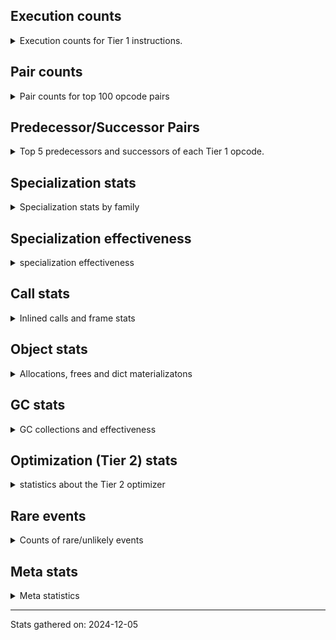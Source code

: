 ## Execution counts

<details>
<summary> Execution counts for Tier 1 instructions. </summary>


The "miss ratio" column shows the percentage of times the instruction
executed that it deoptimized. When this happens, the base unspecialized
instruction is not counted.

<table>
<thead>
<tr>
<th align="left">Name</th>
<th align="right">Base Count</th>
<th align="right">Head Count</th>
<th align="right">Change</th>
</tr>
</thead>
<tbody>
<tr>
<td align="left">NOP</td>
<td align="right">978,260</td>
<td align="right">2,288,960</td>
<td align="right">134.0%</td>
</tr>
<tr>
<td align="left">UNARY_NOT</td>
<td align="right">1,822,700</td>
<td align="right">3,517,280</td>
<td align="right">93.0%</td>
</tr>
<tr>
<td align="left">COPY</td>
<td align="right">11,543,840</td>
<td align="right">19,138,140</td>
<td align="right">65.8%</td>
</tr>
<tr>
<td align="left">LOAD_ATTR_METHOD_WITH_VALUES</td>
<td align="right">30,169,820</td>
<td align="right">48,002,940</td>
<td align="right">59.1%</td>
</tr>
<tr>
<td align="left">CALL_PY_EXACT_ARGS</td>
<td align="right">30,278,620</td>
<td align="right">47,741,240</td>
<td align="right">57.7%</td>
</tr>
<tr>
<td align="left">RESUME_CHECK</td>
<td align="right">26,170,340</td>
<td align="right">40,574,180</td>
<td align="right">55.0%</td>
</tr>
<tr>
<td align="left">LOAD_FAST_LOAD_FAST</td>
<td align="right">14,931,680</td>
<td align="right">22,358,000</td>
<td align="right">49.7%</td>
</tr>
<tr>
<td align="left">BINARY_OP</td>
<td align="right">3,979,080</td>
<td align="right">5,921,060</td>
<td align="right">48.8%</td>
</tr>
<tr>
<td align="left">SWAP</td>
<td align="right">6,202,020</td>
<td align="right">9,022,800</td>
<td align="right">45.5%</td>
</tr>
<tr>
<td align="left">LOAD_CONST</td>
<td align="right">845,540</td>
<td align="right">1,200,360</td>
<td align="right">42.0%</td>
</tr>
<tr>
<td align="left">LOAD_ATTR_INSTANCE_VALUE</td>
<td align="right">68,018,560</td>
<td align="right">96,087,540</td>
<td align="right">41.3%</td>
</tr>
<tr>
<td align="left">POP_TOP</td>
<td align="right">8,734,960</td>
<td align="right">12,316,680</td>
<td align="right">41.0%</td>
</tr>
<tr>
<td align="left">COMPARE_OP_INT</td>
<td align="right">9,811,700</td>
<td align="right">13,741,960</td>
<td align="right">40.1%</td>
</tr>
<tr>
<td align="left">BINARY_OP_SUBTRACT_INT</td>
<td align="right">2,105,260</td>
<td align="right">2,947,980</td>
<td align="right">40.0%</td>
</tr>
<tr>
<td align="left">LOAD_SMALL_INT</td>
<td align="right">15,405,880</td>
<td align="right">21,302,020</td>
<td align="right">38.3%</td>
</tr>
<tr>
<td align="left">BINARY_SUBSCR_LIST_INT</td>
<td align="right">6,853,220</td>
<td align="right">9,373,120</td>
<td align="right">36.8%</td>
</tr>
<tr>
<td align="left">CALL_ISINSTANCE</td>
<td align="right">2,670,220</td>
<td align="right">3,617,040</td>
<td align="right">35.5%</td>
</tr>
<tr>
<td align="left">LOAD_GLOBAL_BUILTIN</td>
<td align="right">2,670,520</td>
<td align="right">3,617,340</td>
<td align="right">35.5%</td>
</tr>
<tr>
<td align="left">TO_BOOL_BOOL</td>
<td align="right">29,772,240</td>
<td align="right">39,979,960</td>
<td align="right">34.3%</td>
</tr>
<tr>
<td align="left">POP_JUMP_IF_FALSE</td>
<td align="right">34,856,160</td>
<td align="right">46,352,580</td>
<td align="right">33.0%</td>
</tr>
<tr>
<td align="left">LOAD_FAST</td>
<td align="right">166,018,040</td>
<td align="right">220,150,540</td>
<td align="right">32.6%</td>
</tr>
<tr>
<td align="left">POP_JUMP_IF_TRUE</td>
<td align="right">2,905,140</td>
<td align="right">3,852,120</td>
<td align="right">32.6%</td>
</tr>
<tr>
<td align="left">LOAD_CONST_IMMORTAL</td>
<td align="right">21,124,760</td>
<td align="right">27,768,020</td>
<td align="right">31.4%</td>
</tr>
<tr>
<td align="left">STORE_ATTR_INSTANCE_VALUE</td>
<td align="right">37,906,120</td>
<td align="right">49,349,840</td>
<td align="right">30.2%</td>
</tr>
<tr>
<td align="left">LOAD_GLOBAL_MODULE</td>
<td align="right">20,716,020</td>
<td align="right">26,574,040</td>
<td align="right">28.3%</td>
</tr>
<tr>
<td align="left">POP_JUMP_IF_NOT_NONE</td>
<td align="right">17,313,080</td>
<td align="right">22,147,500</td>
<td align="right">27.9%</td>
</tr>
<tr>
<td align="left">BINARY_OP_ADD_INT</td>
<td align="right">6,535,060</td>
<td align="right">8,334,580</td>
<td align="right">27.5%</td>
</tr>
<tr>
<td align="left">STORE_FAST</td>
<td align="right">50,174,420</td>
<td align="right">57,619,140</td>
<td align="right">14.8%</td>
</tr>
<tr>
<td align="left">RETURN_VALUE</td>
<td align="right">73,247,620</td>
<td align="right">83,057,020</td>
<td align="right">13.4%</td>
</tr>
<tr>
<td align="left">JUMP_FORWARD</td>
<td align="right">1,252,800</td>
<td align="right">1,398,820</td>
<td align="right">11.7%</td>
</tr>
<tr>
<td align="left">POP_JUMP_IF_NONE</td>
<td align="right">2,068,180</td>
<td align="right">2,287,220</td>
<td align="right">10.6%</td>
</tr>
<tr>
<td align="left">GET_ITER</td>
<td align="right">535,180</td>
<td align="right">558,780</td>
<td align="right">4.4%</td>
</tr>
<tr>
<td align="left">FOR_ITER_RANGE</td>
<td align="right">535,680</td>
<td align="right">559,260</td>
<td align="right">4.4%</td>
</tr>
<tr>
<td align="left">STORE_SUBSCR_LIST_INT</td>
<td align="right">581,100</td>
<td align="right">602,880</td>
<td align="right">3.7%</td>
</tr>
<tr>
<td align="left">ENTER_EXECUTOR</td>
<td align="right">30,499,900</td>
<td align="right">30,617,620</td>
<td align="right">0.4%</td>
</tr>
<tr>
<td align="left">JUMP_BACKWARD</td>
<td align="right">55,380</td>
<td align="right">55,420</td>
<td align="right">0.1%</td>
</tr>
<tr>
<td align="left">EXIT_INIT_CHECK</td>
<td align="right">6,240</td>
<td align="right">6,240</td>
<td align="right">0.0%</td>
</tr>
<tr>
<td align="left">CALL_ALLOC_AND_ENTER_INIT</td>
<td align="right">6,240</td>
<td align="right">6,240</td>
<td align="right">0.0%</td>
</tr>
<tr>
<td align="left">BUILD_LIST</td>
<td align="right">1,920</td>
<td align="right">1,920</td>
<td align="right">0.0%</td>
</tr>
<tr>
<td align="left">LOAD_ATTR_CLASS</td>
<td align="right">1,440</td>
<td align="right">1,440</td>
<td align="right">0.0%</td>
</tr>
<tr>
<td align="left">EXTENDED_ARG</td>
<td align="right">720</td>
<td align="right">720</td>
<td align="right">0.0%</td>
</tr>
<tr>
<td align="left">PUSH_NULL</td>
<td align="right">600</td>
<td align="right">600</td>
<td align="right">0.0%</td>
</tr>
<tr>
<td align="left">CALL_NON_PY_GENERAL</td>
<td align="right">540</td>
<td align="right">540</td>
<td align="right">0.0%</td>
</tr>
<tr>
<td align="left">CALL_BUILTIN_CLASS</td>
<td align="right">300</td>
<td align="right">300</td>
<td align="right">0.0%</td>
</tr>
<tr>
<td align="left">LOAD_ATTR</td>
<td align="right">280</td>
<td align="right">280</td>
<td align="right">0.0%</td>
</tr>
<tr>
<td align="left">CALL</td>
<td align="right">260</td>
<td align="right">260</td>
<td align="right">0.0%</td>
</tr>
<tr>
<td align="left">INTERPRETER_EXIT</td>
<td align="right">240</td>
<td align="right">240</td>
<td align="right">0.0%</td>
</tr>
<tr>
<td align="left">LOAD_ATTR_MODULE</td>
<td align="right">180</td>
<td align="right">180</td>
<td align="right">0.0%</td>
</tr>
<tr>
<td align="left">BUILD_TUPLE</td>
<td align="right">120</td>
<td align="right">120</td>
<td align="right">0.0%</td>
</tr>
<tr>
<td align="left">LOAD_ATTR_METHOD_NO_DICT</td>
<td align="right">120</td>
<td align="right">120</td>
<td align="right">0.0%</td>
</tr>
<tr>
<td align="left">TO_BOOL</td>
<td align="right">100</td>
<td align="right">100</td>
<td align="right">0.0%</td>
</tr>
<tr>
<td align="left">LOAD_GLOBAL</td>
<td align="right">100</td>
<td align="right">100</td>
<td align="right">0.0%</td>
</tr>
<tr>
<td align="left">MAKE_FUNCTION</td>
<td align="right">60</td>
<td align="right">60</td>
<td align="right">0.0%</td>
</tr>
<tr>
<td align="left">CALL_FUNCTION_EX</td>
<td align="right">60</td>
<td align="right">60</td>
<td align="right">0.0%</td>
</tr>
<tr>
<td align="left">COPY_FREE_VARS</td>
<td align="right">60</td>
<td align="right">60</td>
<td align="right">0.0%</td>
</tr>
<tr>
<td align="left">FOR_ITER</td>
<td align="right">60</td>
<td align="right">60</td>
<td align="right">0.0%</td>
</tr>
<tr>
<td align="left">IS_OP</td>
<td align="right">60</td>
<td align="right">60</td>
<td align="right">0.0%</td>
</tr>
<tr>
<td align="left">LOAD_DEREF</td>
<td align="right">60</td>
<td align="right">60</td>
<td align="right">0.0%</td>
</tr>
<tr>
<td align="left">MAKE_CELL</td>
<td align="right">60</td>
<td align="right">60</td>
<td align="right">0.0%</td>
</tr>
<tr>
<td align="left">SET_FUNCTION_ATTRIBUTE</td>
<td align="right">60</td>
<td align="right">60</td>
<td align="right">0.0%</td>
</tr>
<tr>
<td align="left">STORE_DEREF</td>
<td align="right">60</td>
<td align="right">60</td>
<td align="right">0.0%</td>
</tr>
<tr>
<td align="left">STORE_FAST_STORE_FAST</td>
<td align="right">60</td>
<td align="right">60</td>
<td align="right">0.0%</td>
</tr>
<tr>
<td align="left">BINARY_OP_SUBTRACT_FLOAT</td>
<td align="right">60</td>
<td align="right">60</td>
<td align="right">0.0%</td>
</tr>
<tr>
<td align="left">BINARY_SUBSCR_TUPLE_INT</td>
<td align="right">60</td>
<td align="right">60</td>
<td align="right">0.0%</td>
</tr>
<tr>
<td align="left">CALL_METHOD_DESCRIPTOR_NOARGS</td>
<td align="right">60</td>
<td align="right">60</td>
<td align="right">0.0%</td>
</tr>
<tr>
<td align="left">CALL_METHOD_DESCRIPTOR_O</td>
<td align="right">60</td>
<td align="right">60</td>
<td align="right">0.0%</td>
</tr>
<tr>
<td align="left">CALL_PY_GENERAL</td>
<td align="right">60</td>
<td align="right">60</td>
<td align="right">0.0%</td>
</tr>
<tr>
<td align="left">UNPACK_SEQUENCE_TWO_TUPLE</td>
<td align="right">60</td>
<td align="right">60</td>
<td align="right">0.0%</td>
</tr>
<tr>
<td align="left">BINARY_SUBSCR</td>
<td align="right">20</td>
<td align="right">20</td>
<td align="right">0.0%</td>
</tr>
<tr>
<td align="left">COMPARE_OP</td>
<td align="right">20</td>
<td align="right">20</td>
<td align="right">0.0%</td>
</tr>
<tr>
<td align="left">UNPACK_SEQUENCE</td>
<td align="right">20</td>
<td align="right">20</td>
<td align="right">0.0%</td>
</tr>
</tbody>
</table>


</details>

## Pair counts

<details>
<summary> Pair counts for top 100 opcode pairs </summary>


Pairs of specialized operations that deoptimize and are then followed by
the corresponding unspecialized instruction are not counted as pairs.

Not included in comparative output.


</details>

## Predecessor/Successor Pairs

<details>
<summary> Top 5 predecessors and successors of each Tier 1 opcode. </summary>


This does not include the unspecialized instructions that occur after a
specialized instruction deoptimizes.

Not included in comparative output.


</details>

## Specialization stats

<details>
<summary> Specialization stats by family </summary>

### BINARY_OP

<details>
<summary> specialization stats for BINARY_OP family </summary>

<table>
<thead>
<tr>
<th align="left">Kind</th>
<th align="right">Base Count</th>
<th align="right">Base Ratio</th>
<th align="right">Head Count</th>
<th align="right">Head Ratio</th>
<th align="right">Change</th>
</tr>
</thead>
<tbody>
<tr>
<td align="left">
deferred
<details>
<summary>ⓘ</summary>

Lists the number of "deferred" (i.e. not specialized) instructions executed.
</details>
</td>
<td align="right">3,978,000</td>
<td align="right">17.2%</td>
<td align="right">5,919,520</td>
<td align="right">23.6%</td>
<td align="right">48.8%</td>
</tr>
<tr>
<td align="left">
hit
<details>
<summary>ⓘ</summary>

Specialized instructions that complete.
</details>
</td>
<td align="right">19,144,140</td>
<td align="right">82.8%</td>
<td align="right">19,144,140</td>
<td align="right">76.4%</td>
<td align="right">0.0%</td>
</tr>
</tbody>
</table>

<table>
<thead>
<tr>
<th align="left">Success</th>
<th align="right">Base Count</th>
<th align="right">Base Ratio</th>
<th align="right">Head Count</th>
<th align="right">Head Ratio</th>
<th align="right">Change</th>
</tr>
</thead>
<tbody>
<tr>
<td align="left">Failure</td>
<td align="right">1,060</td>
<td align="right">98.1%</td>
<td align="right">1,520</td>
<td align="right">98.7%</td>
<td align="right">43.4%</td>
</tr>
<tr>
<td align="left">Success</td>
<td align="right">20</td>
<td align="right">1.9%</td>
<td align="right">20</td>
<td align="right">1.3%</td>
<td align="right">0.0%</td>
</tr>
</tbody>
</table>

<table>
<thead>
<tr>
<th align="left">Failure kind</th>
<th align="right">Base Count</th>
<th align="right">Base Ratio</th>
<th align="right">Head Count</th>
<th align="right">Head Ratio</th>
<th align="right">Change</th>
</tr>
</thead>
<tbody>
<tr>
<td align="left">and int</td>
<td align="right">380</td>
<td align="right">35.8%</td>
<td align="right">580</td>
<td align="right">38.2%</td>
<td align="right">52.6%</td>
</tr>
<tr>
<td align="left">floor divide</td>
<td align="right">420</td>
<td align="right">39.6%</td>
<td align="right">600</td>
<td align="right">39.5%</td>
<td align="right">42.9%</td>
</tr>
<tr>
<td align="left">xor</td>
<td align="right">220</td>
<td align="right">20.8%</td>
<td align="right">300</td>
<td align="right">19.7%</td>
<td align="right">36.4%</td>
</tr>
<tr>
<td align="left">multiply different types</td>
<td align="right">40</td>
<td align="right">3.8%</td>
<td align="right">40</td>
<td align="right">2.6%</td>
<td align="right">0.0%</td>
</tr>
</tbody>
</table>


</details>

### BINARY_SUBSCR

<details>
<summary> specialization stats for BINARY_SUBSCR family </summary>

<table>
<thead>
<tr>
<th align="left">Kind</th>
<th align="right">Base Count</th>
<th align="right">Base Ratio</th>
<th align="right">Head Count</th>
<th align="right">Head Ratio</th>
<th align="right">Change</th>
</tr>
</thead>
<tbody>
<tr>
<td align="left">
hit
<details>
<summary>ⓘ</summary>

Specialized instructions that complete.
</details>
</td>
<td align="right">10,210,860</td>
<td align="right">100.0%</td>
<td align="right">10,210,860</td>
<td align="right">100.0%</td>
<td align="right">0.0%</td>
</tr>
</tbody>
</table>

<table>
<thead>
<tr>
<th align="left">Success</th>
<th align="right">Base Count</th>
<th align="right">Base Ratio</th>
<th align="right">Head Count</th>
<th align="right">Head Ratio</th>
<th align="right">Change</th>
</tr>
</thead>
<tbody>
<tr>
<td align="left">Success</td>
<td align="right">20</td>
<td align="right">100.0%</td>
<td align="right">20</td>
<td align="right">100.0%</td>
<td align="right">0.0%</td>
</tr>
<tr>
<td align="left">Failure</td>
<td align="right">0</td>
<td align="right">0.0%</td>
<td align="right">0</td>
<td align="right">0.0%</td>
<td align="right"></td>
</tr>
</tbody>
</table>


</details>

### CALL

<details>
<summary> specialization stats for CALL family </summary>

<table>
<thead>
<tr>
<th align="left">Kind</th>
<th align="right">Base Count</th>
<th align="right">Base Ratio</th>
<th align="right">Head Count</th>
<th align="right">Head Ratio</th>
<th align="right">Change</th>
</tr>
</thead>
<tbody>
<tr>
<td align="left">
miss
<details>
<summary>ⓘ</summary>

Specialized instructions that deopt.
</details>
</td>
<td align="right">4,579,900</td>
<td align="right">3.5%</td>
<td align="right">7,347,480</td>
<td align="right">5.6%</td>
<td align="right">60.4%</td>
</tr>
<tr>
<td align="left">
hit
<details>
<summary>ⓘ</summary>

Specialized instructions that complete.
</details>
</td>
<td align="right">126,823,180</td>
<td align="right">96.5%</td>
<td align="right">124,107,800</td>
<td align="right">94.4%</td>
<td align="right">-2.1%</td>
</tr>
</tbody>
</table>

<table>
<thead>
<tr>
<th align="left">Success</th>
<th align="right">Base Count</th>
<th align="right">Base Ratio</th>
<th align="right">Head Count</th>
<th align="right">Head Ratio</th>
<th align="right">Change</th>
</tr>
</thead>
<tbody>
<tr>
<td align="left">Success</td>
<td align="right">86,680</td>
<td align="right">100.0%</td>
<td align="right">138,880</td>
<td align="right">100.0%</td>
<td align="right">60.2%</td>
</tr>
<tr>
<td align="left">Failure</td>
<td align="right">0</td>
<td align="right">0.0%</td>
<td align="right">0</td>
<td align="right">0.0%</td>
<td align="right"></td>
</tr>
</tbody>
</table>


</details>

### COMPARE_OP

<details>
<summary> specialization stats for COMPARE_OP family </summary>

<table>
<thead>
<tr>
<th align="left">Kind</th>
<th align="right">Base Count</th>
<th align="right">Base Ratio</th>
<th align="right">Head Count</th>
<th align="right">Head Ratio</th>
<th align="right">Change</th>
</tr>
</thead>
<tbody>
<tr>
<td align="left">
hit
<details>
<summary>ⓘ</summary>

Specialized instructions that complete.
</details>
</td>
<td align="right">21,199,500</td>
<td align="right">100.0%</td>
<td align="right">21,199,500</td>
<td align="right">100.0%</td>
<td align="right">0.0%</td>
</tr>
</tbody>
</table>

<table>
<thead>
<tr>
<th align="left">Success</th>
<th align="right">Base Count</th>
<th align="right">Base Ratio</th>
<th align="right">Head Count</th>
<th align="right">Head Ratio</th>
<th align="right">Change</th>
</tr>
</thead>
<tbody>
<tr>
<td align="left">Success</td>
<td align="right">20</td>
<td align="right">100.0%</td>
<td align="right">20</td>
<td align="right">100.0%</td>
<td align="right">0.0%</td>
</tr>
<tr>
<td align="left">Failure</td>
<td align="right">0</td>
<td align="right">0.0%</td>
<td align="right">0</td>
<td align="right">0.0%</td>
<td align="right"></td>
</tr>
</tbody>
</table>


</details>

### FOR_ITER

<details>
<summary> specialization stats for FOR_ITER family </summary>

<table>
<thead>
<tr>
<th align="left">Kind</th>
<th align="right">Base Count</th>
<th align="right">Base Ratio</th>
<th align="right">Head Count</th>
<th align="right">Head Ratio</th>
<th align="right">Change</th>
</tr>
</thead>
<tbody>
<tr>
<td align="left">
hit
<details>
<summary>ⓘ</summary>

Specialized instructions that complete.
</details>
</td>
<td align="right">535,680</td>
<td align="right">100.0%</td>
<td align="right">559,260</td>
<td align="right">100.0%</td>
<td align="right">4.4%</td>
</tr>
<tr>
<td align="left">
deferred
<details>
<summary>ⓘ</summary>

Lists the number of "deferred" (i.e. not specialized) instructions executed.
</details>
</td>
<td align="right">60</td>
<td align="right">0.0%</td>
<td align="right">60</td>
<td align="right">0.0%</td>
<td align="right">0.0%</td>
</tr>
</tbody>
</table>


</details>

### LOAD_ATTR

<details>
<summary> specialization stats for LOAD_ATTR family </summary>

<table>
<thead>
<tr>
<th align="left">Kind</th>
<th align="right">Base Count</th>
<th align="right">Base Ratio</th>
<th align="right">Head Count</th>
<th align="right">Head Ratio</th>
<th align="right">Change</th>
</tr>
</thead>
<tbody>
<tr>
<td align="left">
miss
<details>
<summary>ⓘ</summary>

Specialized instructions that deopt.
</details>
</td>
<td align="right">24,557,840</td>
<td align="right">7.1%</td>
<td align="right">43,120,660</td>
<td align="right">12.2%</td>
<td align="right">75.6%</td>
</tr>
<tr>
<td align="left">
hit
<details>
<summary>ⓘ</summary>

Specialized instructions that complete.
</details>
</td>
<td align="right">319,013,460</td>
<td align="right">92.9%</td>
<td align="right">309,064,840</td>
<td align="right">87.8%</td>
<td align="right">-3.1%</td>
</tr>
<tr>
<td align="left">
deferred
<details>
<summary>ⓘ</summary>

Lists the number of "deferred" (i.e. not specialized) instructions executed.
</details>
</td>
<td align="right">60</td>
<td align="right">0.0%</td>
<td align="right">60</td>
<td align="right">0.0%</td>
<td align="right">0.0%</td>
</tr>
</tbody>
</table>

<table>
<thead>
<tr>
<th align="left">Success</th>
<th align="right">Base Count</th>
<th align="right">Base Ratio</th>
<th align="right">Head Count</th>
<th align="right">Head Ratio</th>
<th align="right">Change</th>
</tr>
</thead>
<tbody>
<tr>
<td align="left">Success</td>
<td align="right">463,640</td>
<td align="right">100.0%</td>
<td align="right">813,800</td>
<td align="right">100.0%</td>
<td align="right">75.5%</td>
</tr>
<tr>
<td align="left">Failure</td>
<td align="right">20</td>
<td align="right">0.0%</td>
<td align="right">20</td>
<td align="right">0.0%</td>
<td align="right">0.0%</td>
</tr>
</tbody>
</table>


</details>

### LOAD_GLOBAL

<details>
<summary> specialization stats for LOAD_GLOBAL family </summary>

<table>
<thead>
<tr>
<th align="left">Kind</th>
<th align="right">Base Count</th>
<th align="right">Base Ratio</th>
<th align="right">Head Count</th>
<th align="right">Head Ratio</th>
<th align="right">Change</th>
</tr>
</thead>
<tbody>
<tr>
<td align="left">
hit
<details>
<summary>ⓘ</summary>

Specialized instructions that complete.
</details>
</td>
<td align="right">23,386,540</td>
<td align="right">100.0%</td>
<td align="right">30,191,380</td>
<td align="right">100.0%</td>
<td align="right">29.1%</td>
</tr>
</tbody>
</table>

<table>
<thead>
<tr>
<th align="left">Success</th>
<th align="right">Base Count</th>
<th align="right">Base Ratio</th>
<th align="right">Head Count</th>
<th align="right">Head Ratio</th>
<th align="right">Change</th>
</tr>
</thead>
<tbody>
<tr>
<td align="left">Success</td>
<td align="right">100</td>
<td align="right">100.0%</td>
<td align="right">100</td>
<td align="right">100.0%</td>
<td align="right">0.0%</td>
</tr>
<tr>
<td align="left">Failure</td>
<td align="right">0</td>
<td align="right">0.0%</td>
<td align="right">0</td>
<td align="right">0.0%</td>
<td align="right"></td>
</tr>
</tbody>
</table>


</details>

### STORE_ATTR

<details>
<summary> specialization stats for STORE_ATTR family </summary>

<table>
<thead>
<tr>
<th align="left">Kind</th>
<th align="right">Base Count</th>
<th align="right">Base Ratio</th>
<th align="right">Head Count</th>
<th align="right">Head Ratio</th>
<th align="right">Change</th>
</tr>
</thead>
<tbody>
<tr>
<td align="left">
miss
<details>
<summary>ⓘ</summary>

Specialized instructions that deopt.
</details>
</td>
<td align="right">3,244,960</td>
<td align="right">3.6%</td>
<td align="right">3,484,140</td>
<td align="right">4.0%</td>
<td align="right">7.4%</td>
</tr>
<tr>
<td align="left">
hit
<details>
<summary>ⓘ</summary>

Specialized instructions that complete.
</details>
</td>
<td align="right">85,992,420</td>
<td align="right">96.4%</td>
<td align="right">82,590,900</td>
<td align="right">96.0%</td>
<td align="right">-4.0%</td>
</tr>
</tbody>
</table>

<table>
<thead>
<tr>
<th align="left">Success</th>
<th align="right">Base Count</th>
<th align="right">Base Ratio</th>
<th align="right">Head Count</th>
<th align="right">Head Ratio</th>
<th align="right">Change</th>
</tr>
</thead>
<tbody>
<tr>
<td align="left">Success</td>
<td align="right">61,300</td>
<td align="right">100.0%</td>
<td align="right">65,780</td>
<td align="right">100.0%</td>
<td align="right">7.3%</td>
</tr>
<tr>
<td align="left">Failure</td>
<td align="right">0</td>
<td align="right">0.0%</td>
<td align="right">0</td>
<td align="right">0.0%</td>
<td align="right"></td>
</tr>
</tbody>
</table>


</details>

### STORE_SUBSCR

<details>
<summary> specialization stats for STORE_SUBSCR family </summary>

<table>
<thead>
<tr>
<th align="left">Kind</th>
<th align="right">Base Count</th>
<th align="right">Base Ratio</th>
<th align="right">Head Count</th>
<th align="right">Head Ratio</th>
<th align="right">Change</th>
</tr>
</thead>
<tbody>
<tr>
<td align="left">
hit
<details>
<summary>ⓘ</summary>

Specialized instructions that complete.
</details>
</td>
<td align="right">2,235,360</td>
<td align="right">100.0%</td>
<td align="right">2,235,360</td>
<td align="right">100.0%</td>
<td align="right">0.0%</td>
</tr>
</tbody>
</table>


</details>

### TO_BOOL

<details>
<summary> specialization stats for TO_BOOL family </summary>

<table>
<thead>
<tr>
<th align="left">Kind</th>
<th align="right">Base Count</th>
<th align="right">Base Ratio</th>
<th align="right">Head Count</th>
<th align="right">Head Ratio</th>
<th align="right">Change</th>
</tr>
</thead>
<tbody>
<tr>
<td align="left">
hit
<details>
<summary>ⓘ</summary>

Specialized instructions that complete.
</details>
</td>
<td align="right">158,137,280</td>
<td align="right">100.0%</td>
<td align="right">159,439,700</td>
<td align="right">100.0%</td>
<td align="right">0.8%</td>
</tr>
<tr>
<td align="left">
deferred
<details>
<summary>ⓘ</summary>

Lists the number of "deferred" (i.e. not specialized) instructions executed.
</details>
</td>
<td align="right">60</td>
<td align="right">0.0%</td>
<td align="right">60</td>
<td align="right">0.0%</td>
<td align="right">0.0%</td>
</tr>
</tbody>
</table>

<table>
<thead>
<tr>
<th align="left">Success</th>
<th align="right">Base Count</th>
<th align="right">Base Ratio</th>
<th align="right">Head Count</th>
<th align="right">Head Ratio</th>
<th align="right">Change</th>
</tr>
</thead>
<tbody>
<tr>
<td align="left">Success</td>
<td align="right">20</td>
<td align="right">50.0%</td>
<td align="right">20</td>
<td align="right">50.0%</td>
<td align="right">0.0%</td>
</tr>
<tr>
<td align="left">Failure</td>
<td align="right">20</td>
<td align="right">50.0%</td>
<td align="right">20</td>
<td align="right">50.0%</td>
<td align="right">0.0%</td>
</tr>
</tbody>
</table>

<table>
<thead>
<tr>
<th align="left">Failure kind</th>
<th align="right">Base Count</th>
<th align="right">Base Ratio</th>
<th align="right">Head Count</th>
<th align="right">Head Ratio</th>
<th align="right">Change</th>
</tr>
</thead>
<tbody>
<tr>
<td align="left">sequence</td>
<td align="right">20</td>
<td align="right">100.0%</td>
<td align="right">20</td>
<td align="right">100.0%</td>
<td align="right">0.0%</td>
</tr>
</tbody>
</table>


</details>

### UNPACK_SEQUENCE

<details>
<summary> specialization stats for UNPACK_SEQUENCE family </summary>

<table>
<thead>
<tr>
<th align="left">Kind</th>
<th align="right">Base Count</th>
<th align="right">Base Ratio</th>
<th align="right">Head Count</th>
<th align="right">Head Ratio</th>
<th align="right">Change</th>
</tr>
</thead>
<tbody>
<tr>
<td align="left">
hit
<details>
<summary>ⓘ</summary>

Specialized instructions that complete.
</details>
</td>
<td align="right">60</td>
<td align="right">75.0%</td>
<td align="right">60</td>
<td align="right">75.0%</td>
<td align="right">0.0%</td>
</tr>
</tbody>
</table>

<table>
<thead>
<tr>
<th align="left">Success</th>
<th align="right">Base Count</th>
<th align="right">Base Ratio</th>
<th align="right">Head Count</th>
<th align="right">Head Ratio</th>
<th align="right">Change</th>
</tr>
</thead>
<tbody>
<tr>
<td align="left">Success</td>
<td align="right">20</td>
<td align="right">100.0%</td>
<td align="right">20</td>
<td align="right">100.0%</td>
<td align="right">0.0%</td>
</tr>
<tr>
<td align="left">Failure</td>
<td align="right">0</td>
<td align="right">0.0%</td>
<td align="right">0</td>
<td align="right">0.0%</td>
<td align="right"></td>
</tr>
</tbody>
</table>


</details>


</details>

## Specialization effectiveness

<details>
<summary> specialization effectiveness </summary>


All entries are execution counts. Should add up to the total number of
Tier 1 instructions executed.

<table>
<thead>
<tr>
<th align="left">Instructions</th>
<th align="right">Base Count</th>
<th align="right">Base Ratio</th>
<th align="right">Head Count</th>
<th align="right">Head Ratio</th>
<th align="right">Change</th>
</tr>
</thead>
<tbody>
<tr>
<td align="left">
Specialized misses
<details>
<summary>ⓘ</summary>

Specialized instructions, e.g. `LOAD_ATTR_MODULE` that deopt.
</details>
</td>
<td align="right">32,383,620</td>
<td align="right">4.4%</td>
<td align="right">53,953,380</td>
<td align="right">5.5%</td>
<td align="right">66.6%</td>
</tr>
<tr>
<td align="left">
Not specialized
<details>
<summary>ⓘ</summary>

Instructions that could be specialized but aren't, e.g. `LOAD_ATTR`, `BINARY_SLICE`.
</details>
</td>
<td align="right">3,979,940</td>
<td align="right">0.5%</td>
<td align="right">5,921,920</td>
<td align="right">0.6%</td>
<td align="right">48.8%</td>
</tr>
<tr>
<td align="left">
Specialized hits
<details>
<summary>ⓘ</summary>

Specialized instructions, e.g. `LOAD_ATTR_MODULE` that complete.
</details>
</td>
<td align="right">263,544,800</td>
<td align="right">35.6%</td>
<td align="right">364,927,720</td>
<td align="right">37.1%</td>
<td align="right">38.5%</td>
</tr>
<tr>
<td align="left">
Basic
<details>
<summary>ⓘ</summary>

Instructions that are not and cannot be specialized, e.g. `LOAD_FAST`.
</details>
</td>
<td align="right">439,401,160</td>
<td align="right">59.4%</td>
<td align="right">559,251,380</td>
<td align="right">56.8%</td>
<td align="right">27.3%</td>
</tr>
</tbody>
</table>

### Deferred by instruction

<details>
<summary> Breakdown of deferred (not specialized) instruction counts by family </summary>

<table>
<thead>
<tr>
<th align="left">Name</th>
<th align="right">Base Count</th>
<th align="right">Base Ratio</th>
<th align="right">Head Count</th>
<th align="right">Head Ratio</th>
<th align="right">Change</th>
</tr>
</thead>
<tbody>
<tr>
<td align="left">BINARY_OP</td>
<td align="right">3,978,000</td>
<td align="right">100.0%</td>
<td align="right">5,919,520</td>
<td align="right">100.0%</td>
<td align="right">48.8%</td>
</tr>
<tr>
<td align="left">TO_BOOL</td>
<td align="right">60</td>
<td align="right">0.0%</td>
<td align="right">60</td>
<td align="right">0.0%</td>
<td align="right">0.0%</td>
</tr>
<tr>
<td align="left">FOR_ITER</td>
<td align="right">60</td>
<td align="right">0.0%</td>
<td align="right">60</td>
<td align="right">0.0%</td>
<td align="right">0.0%</td>
</tr>
<tr>
<td align="left">LOAD_ATTR</td>
<td align="right">60</td>
<td align="right">0.0%</td>
<td align="right">60</td>
<td align="right">0.0%</td>
<td align="right">0.0%</td>
</tr>
<tr>
<td align="left">BINARY_SLICE</td>
<td align="right">0</td>
<td align="right">0.0%</td>
<td align="right">0</td>
<td align="right">0.0%</td>
<td align="right"></td>
</tr>
<tr>
<td align="left">STORE_SLICE</td>
<td align="right">0</td>
<td align="right">0.0%</td>
<td align="right">0</td>
<td align="right">0.0%</td>
<td align="right"></td>
</tr>
<tr>
<td align="left">CACHE</td>
<td align="right">0</td>
<td align="right">0.0%</td>
<td align="right">0</td>
<td align="right">0.0%</td>
<td align="right"></td>
</tr>
<tr>
<td align="left">BINARY_SUBSCR</td>
<td align="right">0</td>
<td align="right">0.0%</td>
<td align="right">0</td>
<td align="right">0.0%</td>
<td align="right"></td>
</tr>
<tr>
<td align="left">EXIT_INIT_CHECK</td>
<td align="right">0</td>
<td align="right">0.0%</td>
<td align="right">0</td>
<td align="right">0.0%</td>
<td align="right"></td>
</tr>
<tr>
<td align="left">GET_ITER</td>
<td align="right">0</td>
<td align="right">0.0%</td>
<td align="right">0</td>
<td align="right">0.0%</td>
<td align="right"></td>
</tr>
</tbody>
</table>


</details>

### Misses by instruction

<details>
<summary> Breakdown of misses (specialized deopts) instruction counts by family </summary>

<table>
<thead>
<tr>
<th align="left">Name</th>
<th align="right">Base Count</th>
<th align="right">Base Ratio</th>
<th align="right">Head Count</th>
<th align="right">Head Ratio</th>
<th align="right">Change</th>
</tr>
</thead>
<tbody>
<tr>
<td align="left">LOAD_ATTR_METHOD_WITH_VALUES</td>
<td align="right">11,929,040</td>
<td align="right">36.8%</td>
<td align="right">21,311,900</td>
<td align="right">39.5%</td>
<td align="right">78.7%</td>
</tr>
<tr>
<td align="left">LOAD_ATTR_INSTANCE_VALUE</td>
<td align="right">12,628,800</td>
<td align="right">39.0%</td>
<td align="right">21,808,760</td>
<td align="right">40.4%</td>
<td align="right">72.7%</td>
</tr>
<tr>
<td align="left">CALL_PY_EXACT_ARGS</td>
<td align="right">4,579,900</td>
<td align="right">14.1%</td>
<td align="right">7,347,480</td>
<td align="right">13.6%</td>
<td align="right">60.4%</td>
</tr>
<tr>
<td align="left">RESUME</td>
<td align="right">920</td>
<td align="right">0.0%</td>
<td align="right">1,100</td>
<td align="right">0.0%</td>
<td align="right">19.6%</td>
</tr>
<tr>
<td align="left">RESUME_CHECK</td>
<td align="right">920</td>
<td align="right">0.0%</td>
<td align="right">1,100</td>
<td align="right">0.0%</td>
<td align="right">19.6%</td>
</tr>
<tr>
<td align="left">STORE_ATTR_INSTANCE_VALUE</td>
<td align="right">3,244,960</td>
<td align="right">10.0%</td>
<td align="right">3,484,140</td>
<td align="right">6.5%</td>
<td align="right">7.4%</td>
</tr>
<tr>
<td align="left">CACHE</td>
<td align="right">0</td>
<td align="right">0.0%</td>
<td align="right">0</td>
<td align="right">0.0%</td>
<td align="right"></td>
</tr>
<tr>
<td align="left">EXIT_INIT_CHECK</td>
<td align="right">0</td>
<td align="right">0.0%</td>
<td align="right">0</td>
<td align="right">0.0%</td>
<td align="right"></td>
</tr>
<tr>
<td align="left">GET_ITER</td>
<td align="right">0</td>
<td align="right">0.0%</td>
<td align="right">0</td>
<td align="right">0.0%</td>
<td align="right"></td>
</tr>
<tr>
<td align="left">INTERPRETER_EXIT</td>
<td align="right">0</td>
<td align="right">0.0%</td>
<td align="right">0</td>
<td align="right">0.0%</td>
<td align="right"></td>
</tr>
</tbody>
</table>


</details>


</details>

## Call stats

<details>
<summary> Inlined calls and frame stats </summary>


This shows what fraction of calls to Python functions are inlined (i.e.
not having a call at the C level) and for those that are not, where the
call comes from.  The various categories overlap.

Also includes the count of frame objects created.

<table>
<thead>
<tr>
<th align="left"></th>
<th align="right">Base Count</th>
<th align="right">Base Ratio</th>
<th align="right">Head Count</th>
<th align="right">Head Ratio</th>
<th align="right">Change</th>
</tr>
</thead>
<tbody>
<tr>
<td align="left">Calls to PyEval_EvalDefault</td>
<td align="right">300</td>
<td align="right">0.0%</td>
<td align="right">300</td>
<td align="right">0.0%</td>
<td align="right">0.0%</td>
</tr>
<tr>
<td align="left">Calls to Python functions inlined</td>
<td align="right">115,526,700</td>
<td align="right">100.0%</td>
<td align="right">115,526,700</td>
<td align="right">100.0%</td>
<td align="right">0.0%</td>
</tr>
<tr>
<td align="left">Calls via PyEval_EvalFrame (total)</td>
<td align="right">300</td>
<td align="right">0.0%</td>
<td align="right">300</td>
<td align="right">0.0%</td>
<td align="right">0.0%</td>
</tr>
<tr>
<td align="left">Calls via PyEval_EvalFrame (vector)</td>
<td align="right">300</td>
<td align="right">0.0%</td>
<td align="right">300</td>
<td align="right">0.0%</td>
<td align="right">0.0%</td>
</tr>
<tr>
<td align="left">Calls via PyEval_EvalFrame (generator)</td>
<td align="right">0</td>
<td align="right">0.0%</td>
<td align="right">0</td>
<td align="right">0.0%</td>
<td align="right"></td>
</tr>
<tr>
<td align="left">Calls via PyEval_EvalFrame (legacy)</td>
<td align="right">0</td>
<td align="right">0.0%</td>
<td align="right">0</td>
<td align="right">0.0%</td>
<td align="right"></td>
</tr>
<tr>
<td align="left">Calls via PyEval_EvalFrame (function vectorcall)</td>
<td align="right">300</td>
<td align="right">0.0%</td>
<td align="right">300</td>
<td align="right">0.0%</td>
<td align="right">0.0%</td>
</tr>
<tr>
<td align="left">Calls via PyEval_EvalFrame (build class)</td>
<td align="right">0</td>
<td align="right">0.0%</td>
<td align="right">0</td>
<td align="right">0.0%</td>
<td align="right"></td>
</tr>
<tr>
<td align="left">Calls via PyEval_EvalFrame (slot)</td>
<td align="right">0</td>
<td align="right">0.0%</td>
<td align="right">0</td>
<td align="right">0.0%</td>
<td align="right"></td>
</tr>
<tr>
<td align="left">Calls via PyEval_EvalFrame (function ex)</td>
<td align="right">0</td>
<td align="right">0.0%</td>
<td align="right">0</td>
<td align="right">0.0%</td>
<td align="right"></td>
</tr>
<tr>
<td align="left">Calls via PyEval_EvalFrame (api)</td>
<td align="right">0</td>
<td align="right">0.0%</td>
<td align="right">0</td>
<td align="right">0.0%</td>
<td align="right"></td>
</tr>
<tr>
<td align="left">Calls via PyEval_EvalFrame (method)</td>
<td align="right">0</td>
<td align="right">0.0%</td>
<td align="right">0</td>
<td align="right">0.0%</td>
<td align="right"></td>
</tr>
<tr>
<td align="left">Frame objects created</td>
<td align="right">0</td>
<td align="right">0.0%</td>
<td align="right">0</td>
<td align="right">0.0%</td>
<td align="right"></td>
</tr>
<tr>
<td align="left">Frames pushed</td>
<td align="right">115,533,240</td>
<td align="right">100.0%</td>
<td align="right">115,533,240</td>
<td align="right">100.0%</td>
<td align="right">0.0%</td>
</tr>
</tbody>
</table>


</details>

## Object stats

<details>
<summary> Allocations, frees and dict materializatons </summary>


Below, "allocations" means "allocations that are not from a freelist".
Total allocations = "Allocations from freelist" + "Allocations".

"Inline values" is the number of values arrays inlined into objects.

The cache hit/miss numbers are for the MRO cache, split into dunder and
other names.

<table>
<thead>
<tr>
<th align="left"></th>
<th align="right">Base Count</th>
<th align="right">Base Ratio</th>
<th align="right">Head Count</th>
<th align="right">Head Ratio</th>
<th align="right">Change</th>
</tr>
</thead>
<tbody>
<tr>
<td align="left">Method cache misses</td>
<td align="right">574,676</td>
<td align="right"></td>
<td align="right">850,765</td>
<td align="right"></td>
<td align="right">48.0%</td>
</tr>
<tr>
<td align="left">Method cache collisions</td>
<td align="right">574,668</td>
<td align="right"></td>
<td align="right">850,753</td>
<td align="right"></td>
<td align="right">48.0%</td>
</tr>
<tr>
<td align="left">Allocations over 4 kbytes</td>
<td align="right">140</td>
<td align="right">0.0%</td>
<td align="right">80</td>
<td align="right">0.0%</td>
<td align="right">-42.9%</td>
</tr>
<tr>
<td align="left">Allocations to 4 kbytes</td>
<td align="right">620</td>
<td align="right">0.0%</td>
<td align="right">380</td>
<td align="right">0.0%</td>
<td align="right">-38.7%</td>
</tr>
<tr>
<td align="left">Interpreter mortal increfs</td>
<td align="right">310,168,460</td>
<td align="right">21.3%</td>
<td align="right">419,526,940</td>
<td align="right">28.6%</td>
<td align="right">35.3%</td>
</tr>
<tr>
<td align="left">Interpreter immortal increfs</td>
<td align="right">62,692,560</td>
<td align="right">4.3%</td>
<td align="right">84,460,680</td>
<td align="right">5.8%</td>
<td align="right">34.7%</td>
</tr>
<tr>
<td align="left">Method cache hits</td>
<td align="right">40,380,024</td>
<td align="right"></td>
<td align="right">53,808,715</td>
<td align="right"></td>
<td align="right">33.3%</td>
</tr>
<tr>
<td align="left">Interpreter immortal decrefs</td>
<td align="right">109,387,940</td>
<td align="right">7.5%</td>
<td align="right">128,971,640</td>
<td align="right">8.9%</td>
<td align="right">17.9%</td>
</tr>
<tr>
<td align="left">Mortal decrefs</td>
<td align="right">495,424,925</td>
<td align="right">34.2%</td>
<td align="right">421,756,257</td>
<td align="right">29.0%</td>
<td align="right">-14.9%</td>
</tr>
<tr>
<td align="left">Mortal increfs</td>
<td align="right">824,289,516</td>
<td align="right">56.6%</td>
<td align="right">704,059,745</td>
<td align="right">48.0%</td>
<td align="right">-14.6%</td>
</tr>
<tr>
<td align="left">Frees to freelist</td>
<td align="right">3,540</td>
<td align="right"></td>
<td align="right">4,000</td>
<td align="right"></td>
<td align="right">13.0%</td>
</tr>
<tr>
<td align="left">Allocations from freelist</td>
<td align="right">4,000</td>
<td align="right">0.0%</td>
<td align="right">4,460</td>
<td align="right">0.0%</td>
<td align="right">11.5%</td>
</tr>
<tr>
<td align="left">Interpreter mortal decrefs</td>
<td align="right">653,187,600</td>
<td align="right">45.1%</td>
<td align="right">715,985,540</td>
<td align="right">49.2%</td>
<td align="right">9.6%</td>
</tr>
<tr>
<td align="left">Immortal decrefs</td>
<td align="right">191,546,647</td>
<td align="right">13.2%</td>
<td align="right">188,520,373</td>
<td align="right">13.0%</td>
<td align="right">-1.6%</td>
</tr>
<tr>
<td align="left">Immortal increfs</td>
<td align="right">260,346,756</td>
<td align="right">17.9%</td>
<td align="right">258,715,505</td>
<td align="right">17.6%</td>
<td align="right">-0.6%</td>
</tr>
<tr>
<td align="left">Allocations</td>
<td align="right">14,171,160</td>
<td align="right">100.0%</td>
<td align="right">14,170,860</td>
<td align="right">100.0%</td>
<td align="right">-0.0%</td>
</tr>
<tr>
<td align="left">Frees</td>
<td align="right">14,161,689</td>
<td align="right"></td>
<td align="right">14,161,692</td>
<td align="right"></td>
<td align="right">0.0%</td>
</tr>
<tr>
<td align="left">Allocations to 512 bytes</td>
<td align="right">14,170,400</td>
<td align="right">100.0%</td>
<td align="right">14,170,400</td>
<td align="right">100.0%</td>
<td align="right">0.0%</td>
</tr>
<tr>
<td align="left">Inline values</td>
<td align="right">6,240</td>
<td align="right"></td>
<td align="right">6,240</td>
<td align="right"></td>
<td align="right">0.0%</td>
</tr>
<tr>
<td align="left">Materialize dict (on request)</td>
<td align="right">0</td>
<td align="right">0.0%</td>
<td align="right">0</td>
<td align="right">0.0%</td>
<td align="right"></td>
</tr>
<tr>
<td align="left">Materialize dict (new key)</td>
<td align="right">0</td>
<td align="right">0.0%</td>
<td align="right">0</td>
<td align="right">0.0%</td>
<td align="right"></td>
</tr>
<tr>
<td align="left">Materialize dict (too big)</td>
<td align="right">0</td>
<td align="right">0.0%</td>
<td align="right">0</td>
<td align="right">0.0%</td>
<td align="right"></td>
</tr>
<tr>
<td align="left">Materialize dict (str subclass)</td>
<td align="right">0</td>
<td align="right">0.0%</td>
<td align="right">0</td>
<td align="right">0.0%</td>
<td align="right"></td>
</tr>
<tr>
<td align="left">Method cache dunder hits</td>
<td align="right">0</td>
<td align="right"></td>
<td align="right">0</td>
<td align="right"></td>
<td align="right"></td>
</tr>
<tr>
<td align="left">Method cache dunder misses</td>
<td align="right">0</td>
<td align="right"></td>
<td align="right">0</td>
<td align="right"></td>
<td align="right"></td>
</tr>
</tbody>
</table>


</details>

## GC stats

<details>
<summary> GC collections and effectiveness </summary>


Collected/visits gives some measure of efficiency.

<table>
<thead>
<tr>
<th align="right">Generation</th>
<th align="right">Base Collections</th>
<th align="right">Base Objects collected</th>
<th align="right">Base Object visits</th>
<th align="right">Base Reachable from roots</th>
<th align="right">Base Not reachable from roots</th>
<th align="right">Head Collections</th>
<th align="right">Head Objects collected</th>
<th align="right">Head Object visits</th>
<th align="right">Head Reachable from roots</th>
<th align="right">Head Not reachable from roots</th>
</tr>
</thead>
<tbody>
<tr>
<td align="right">0</td>
<td align="right">0</td>
<td align="right">0</td>
<td align="right">0</td>
<td align="right">0</td>
<td align="right">0</td>
<td align="right">0</td>
<td align="right">0</td>
<td align="right">0</td>
<td align="right">0</td>
<td align="right">0</td>
</tr>
<tr>
<td align="right">1</td>
<td align="right">0</td>
<td align="right">0</td>
<td align="right">0</td>
<td align="right">0</td>
<td align="right">0</td>
<td align="right">0</td>
<td align="right">0</td>
<td align="right">0</td>
<td align="right">0</td>
<td align="right">0</td>
</tr>
<tr>
<td align="right">2</td>
<td align="right">0</td>
<td align="right">0</td>
<td align="right">0</td>
<td align="right">0</td>
<td align="right">0</td>
<td align="right">0</td>
<td align="right">0</td>
<td align="right">0</td>
<td align="right">0</td>
<td align="right">0</td>
</tr>
</tbody>
</table>


</details>

## Optimization (Tier 2) stats

<details>
<summary> statistics about the Tier 2 optimizer </summary>

<table>
<thead>
<tr>
<th align="left"></th>
<th align="right">Base Count</th>
<th align="right">Base Ratio</th>
<th align="right">Head Count</th>
<th align="right">Head Ratio</th>
<th align="right">Change</th>
</tr>
</thead>
<tbody>
<tr>
<td align="left">
Traces created
<details>
<summary>ⓘ</summary>

The number of traces that were successfully created.
</details>
</td>
<td align="right">1,620</td>
<td align="right">22.5%</td>
<td align="right">2,160</td>
<td align="right">29.5%</td>
<td align="right">33.3%</td>
</tr>
<tr>
<td align="left">
Low confidence
<details>
<summary>ⓘ</summary>

A trace is abandoned because the likelihood of the jump to top being taken is too low.
</details>
</td>
<td align="right">140</td>
<td align="right">1.9%</td>
<td align="right">180</td>
<td align="right">2.5%</td>
<td align="right">28.6%</td>
</tr>
<tr>
<td align="left">
Uops executed
<details>
<summary>ⓘ</summary>

The total number of uops (micro-operations) that were executed
</details>
</td>
<td align="right">3,329,727,120</td>
<td align="right">2,528.3%</td>
<td align="right">2,810,733,240</td>
<td align="right">2,410.7%</td>
<td align="right">-15.6%</td>
</tr>
<tr>
<td align="left">
Traces executed
<details>
<summary>ⓘ</summary>

The number of traces that were executed
</details>
</td>
<td align="right">131,700,660</td>
<td align="right"></td>
<td align="right">116,594,580</td>
<td align="right"></td>
<td align="right">-11.5%</td>
</tr>
<tr>
<td align="left">
Trace too short
<details>
<summary>ⓘ</summary>

A potential trace is abandoned because it it too short.
</details>
</td>
<td align="right">5,580</td>
<td align="right">77.5%</td>
<td align="right">5,160</td>
<td align="right">70.5%</td>
<td align="right">-7.5%</td>
</tr>
<tr>
<td align="left">
Trace stack underflow
<details>
<summary>ⓘ</summary>

A potential trace is abandoned because it pops more frames than it pushes.
</details>
</td>
<td align="right">6,320</td>
<td align="right">87.8%</td>
<td align="right">6,180</td>
<td align="right">84.4%</td>
<td align="right">-2.2%</td>
</tr>
<tr>
<td align="left">
Optimization attempts
<details>
<summary>ⓘ</summary>

The number of times a potential trace is identified.  Specifically, this occurs in the JUMP BACKWARD instruction when the counter reaches a threshold.
</details>
</td>
<td align="right">7,200</td>
<td align="right"></td>
<td align="right">7,320</td>
<td align="right"></td>
<td align="right">1.7%</td>
</tr>
<tr>
<td align="left">
Trace stack overflow
<details>
<summary>ⓘ</summary>

A trace is truncated because it would require more than 5 stack frames.
</details>
</td>
<td align="right">0</td>
<td align="right">0.0%</td>
<td align="right">0</td>
<td align="right">0.0%</td>
<td align="right"></td>
</tr>
<tr>
<td align="left">
Trace too long
<details>
<summary>ⓘ</summary>

A trace is truncated because it is longer than the instruction buffer.
</details>
</td>
<td align="right">0</td>
<td align="right">0.0%</td>
<td align="right">0</td>
<td align="right">0.0%</td>
<td align="right"></td>
</tr>
<tr>
<td align="left">
Inner loop found
<details>
<summary>ⓘ</summary>

A trace is truncated because it has an inner loop
</details>
</td>
<td align="right">0</td>
<td align="right">0.0%</td>
<td align="right">0</td>
<td align="right">0.0%</td>
<td align="right"></td>
</tr>
<tr>
<td align="left">
Recursive call
<details>
<summary>ⓘ</summary>

A trace is truncated because it has a recursive call.
</details>
</td>
<td align="right">0</td>
<td align="right">0.0%</td>
<td align="right">0</td>
<td align="right">0.0%</td>
<td align="right"></td>
</tr>
<tr>
<td align="left">
Executors invalidated
<details>
<summary>ⓘ</summary>

The number of executors that were invalidated due to watched dictionary changes.
</details>
</td>
<td align="right">0</td>
<td align="right">0.0%</td>
<td align="right">0</td>
<td align="right">0.0%</td>
<td align="right"></td>
</tr>
</tbody>
</table>

<table>
<thead>
<tr>
<th align="left"></th>
<th align="right">Base Count</th>
<th align="right">Base Ratio</th>
<th align="right">Head Count</th>
<th align="right">Head Ratio</th>
<th align="right">Change</th>
</tr>
</thead>
<tbody>
<tr>
<td align="left">
Optimizer attempts
<details>
<summary>ⓘ</summary>

The number of times the trace optimizer (_Py_uop_analyze_and_optimize) was run.
</details>
</td>
<td align="right">1,620</td>
<td align="right"></td>
<td align="right">2,160</td>
<td align="right"></td>
<td align="right">33.3%</td>
</tr>
<tr>
<td align="left">
Optimizer successes
<details>
<summary>ⓘ</summary>

The number of traces that were successfully optimized.
</details>
</td>
<td align="right">920</td>
<td align="right">56.8%</td>
<td align="right">620</td>
<td align="right">28.7%</td>
<td align="right">-32.6%</td>
</tr>
<tr>
<td align="left">
Optimizer no memory
<details>
<summary>ⓘ</summary>

The number of optimizations that failed due to no memory.
</details>
</td>
<td align="right">0</td>
<td align="right">0.0%</td>
<td align="right">0</td>
<td align="right">0.0%</td>
<td align="right"></td>
</tr>
<tr>
<td align="left">
Remove globals builtins changed
<details>
<summary>ⓘ</summary>

The builtins changed during optimization
</details>
</td>
<td align="right">0</td>
<td align="right">0.0%</td>
<td align="right">0</td>
<td align="right">0.0%</td>
<td align="right"></td>
</tr>
<tr>
<td align="left">
Remove globals incorrect keys
<details>
<summary>ⓘ</summary>

The keys in the globals dictionary aren't what was expected
</details>
</td>
<td align="right">0</td>
<td align="right">0.0%</td>
<td align="right">0</td>
<td align="right">0.0%</td>
<td align="right"></td>
</tr>
</tbody>
</table>

### Trace length histogram

<details>
<summary> trace length histogram </summary>

<table>
<thead>
<tr>
<th align="left">Range</th>
<th align="right">Base Count</th>
<th align="right">Base Ratio</th>
<th align="right">Head Count</th>
<th align="right">Head Ratio</th>
<th align="right">Change</th>
</tr>
</thead>
<tbody>
<tr>
<td align="left"><= 1</td>
<td align="right">0</td>
<td align="right">0.0%</td>
<td align="right">0</td>
<td align="right">0.0%</td>
<td align="right"></td>
</tr>
<tr>
<td align="left"><= 2</td>
<td align="right">0</td>
<td align="right">0.0%</td>
<td align="right">0</td>
<td align="right">0.0%</td>
<td align="right"></td>
</tr>
<tr>
<td align="left"><= 4</td>
<td align="right">0</td>
<td align="right">0.0%</td>
<td align="right">0</td>
<td align="right">0.0%</td>
<td align="right"></td>
</tr>
<tr>
<td align="left"><= 8</td>
<td align="right">100</td>
<td align="right">6.2%</td>
<td align="right">100</td>
<td align="right">4.6%</td>
<td align="right">0.0%</td>
</tr>
<tr>
<td align="left"><= 16</td>
<td align="right">120</td>
<td align="right">7.4%</td>
<td align="right">60</td>
<td align="right">2.8%</td>
<td align="right">-50.0%</td>
</tr>
<tr>
<td align="left"><= 32</td>
<td align="right">100</td>
<td align="right">6.2%</td>
<td align="right">40</td>
<td align="right">1.9%</td>
<td align="right">-60.0%</td>
</tr>
<tr>
<td align="left"><= 64</td>
<td align="right">180</td>
<td align="right">11.1%</td>
<td align="right">60</td>
<td align="right">2.8%</td>
<td align="right">-66.7%</td>
</tr>
<tr>
<td align="left"><= 128</td>
<td align="right">800</td>
<td align="right">49.4%</td>
<td align="right">1,080</td>
<td align="right">50.0%</td>
<td align="right">35.0%</td>
</tr>
<tr>
<td align="left"><= 256</td>
<td align="right">280</td>
<td align="right">17.3%</td>
<td align="right">700</td>
<td align="right">32.4%</td>
<td align="right">150.0%</td>
</tr>
<tr>
<td align="left"><= 512</td>
<td align="right">40</td>
<td align="right">2.5%</td>
<td align="right">120</td>
<td align="right">5.6%</td>
<td align="right">200.0%</td>
</tr>
</tbody>
</table>


</details>

### Optimized trace length histogram

<details>
<summary> optimized trace length histogram </summary>

<table>
<thead>
<tr>
<th align="left">Range</th>
<th align="right">Base Count</th>
<th align="right">Base Ratio</th>
<th align="right">Head Count</th>
<th align="right">Head Ratio</th>
<th align="right">Change</th>
</tr>
</thead>
<tbody>
<tr>
<td align="left"><= 1</td>
<td align="right">0</td>
<td align="right">0.0%</td>
<td align="right">0</td>
<td align="right">0.0%</td>
<td align="right"></td>
</tr>
<tr>
<td align="left"><= 2</td>
<td align="right">0</td>
<td align="right">0.0%</td>
<td align="right">0</td>
<td align="right">0.0%</td>
<td align="right"></td>
</tr>
<tr>
<td align="left"><= 4</td>
<td align="right">40</td>
<td align="right">2.5%</td>
<td align="right">40</td>
<td align="right">1.9%</td>
<td align="right">0.0%</td>
</tr>
<tr>
<td align="left"><= 8</td>
<td align="right">120</td>
<td align="right">7.4%</td>
<td align="right">120</td>
<td align="right">5.6%</td>
<td align="right">0.0%</td>
</tr>
<tr>
<td align="left"><= 16</td>
<td align="right">80</td>
<td align="right">4.9%</td>
<td align="right">20</td>
<td align="right">0.9%</td>
<td align="right">-75.0%</td>
</tr>
<tr>
<td align="left"><= 32</td>
<td align="right">180</td>
<td align="right">11.1%</td>
<td align="right">60</td>
<td align="right">2.8%</td>
<td align="right">-66.7%</td>
</tr>
<tr>
<td align="left"><= 64</td>
<td align="right">280</td>
<td align="right">17.3%</td>
<td align="right">220</td>
<td align="right">10.2%</td>
<td align="right">-21.4%</td>
</tr>
<tr>
<td align="left"><= 128</td>
<td align="right">160</td>
<td align="right">9.9%</td>
<td align="right">140</td>
<td align="right">6.5%</td>
<td align="right">-12.5%</td>
</tr>
<tr>
<td align="left"><= 256</td>
<td align="right">60</td>
<td align="right">3.7%</td>
<td align="right">20</td>
<td align="right">0.9%</td>
<td align="right">-66.7%</td>
</tr>
</tbody>
</table>


</details>

### Trace run length histogram

<details>
<summary> trace run length histogram </summary>

<table>
<thead>
<tr>
<th align="left">Range</th>
<th align="right">Base Count</th>
<th align="right">Base Ratio</th>
<th align="right">Head Count</th>
<th align="right">Head Ratio</th>
<th align="right">Change</th>
</tr>
</thead>
<tbody>
<tr>
<td align="left"><= 1</td>
<td align="right">0</td>
<td align="right">0.0%</td>
<td align="right">0</td>
<td align="right">0.0%</td>
<td align="right"></td>
</tr>
</tbody>
</table>


</details>

### Uop execution stats

<details>
<summary> uop execution stats </summary>

<table>
<thead>
<tr>
<th align="left">Name</th>
<th align="right">Base Count</th>
<th align="right">Head Count</th>
<th align="right">Change</th>
</tr>
</thead>
<tbody>
<tr>
<td align="left">_LOAD_SMALL_INT_2</td>
<td align="right">792,400</td>
<td align="right">26,560</td>
<td align="right">-96.6%</td>
</tr>
<tr>
<td align="left">_BINARY_OP</td>
<td align="right">2,021,520</td>
<td align="right">80,000</td>
<td align="right">-96.0%</td>
</tr>
<tr>
<td align="left">_LOAD_SMALL_INT_0</td>
<td align="right">1,772,300</td>
<td align="right">106,900</td>
<td align="right">-94.0%</td>
</tr>
<tr>
<td align="left">_GUARD_BOTH_INT</td>
<td align="right">2,611,160</td>
<td align="right">526,220</td>
<td align="right">-79.8%</td>
</tr>
<tr>
<td align="left">_BINARY_SUBSCR_LIST_INT</td>
<td align="right">3,357,580</td>
<td align="right">837,680</td>
<td align="right">-75.1%</td>
</tr>
<tr>
<td align="left">_STORE_FAST_2</td>
<td align="right">6,762,960</td>
<td align="right">1,882,000</td>
<td align="right">-72.2%</td>
</tr>
<tr>
<td align="left">_LOAD_ATTR</td>
<td align="right">13,151,680</td>
<td align="right">4,887,640</td>
<td align="right">-62.8%</td>
</tr>
<tr>
<td align="left">_INIT_CALL_PY_EXACT_ARGS_2</td>
<td align="right">11,196,760</td>
<td align="right">5,636,360</td>
<td align="right">-49.7%</td>
</tr>
<tr>
<td align="left">_LOAD_FAST_2</td>
<td align="right">28,853,360</td>
<td align="right">16,099,240</td>
<td align="right">-44.2%</td>
</tr>
<tr>
<td align="left">_CHECK_STACK_SPACE</td>
<td align="right">9,090,400</td>
<td align="right">5,136,700</td>
<td align="right">-43.5%</td>
</tr>
<tr>
<td align="left">_DYNAMIC_EXIT</td>
<td align="right">9,090,400</td>
<td align="right">5,136,700</td>
<td align="right">-43.5%</td>
</tr>
<tr>
<td align="left">_INIT_CALL_PY_EXACT_ARGS_1</td>
<td align="right">12,320,840</td>
<td align="right">7,069,300</td>
<td align="right">-42.6%</td>
</tr>
<tr>
<td align="left">_SWAP</td>
<td align="right">7,443,900</td>
<td align="right">4,623,120</td>
<td align="right">-37.9%</td>
</tr>
<tr>
<td align="left">_LOAD_SMALL_INT_1</td>
<td align="right">9,723,800</td>
<td align="right">6,282,480</td>
<td align="right">-35.4%</td>
</tr>
<tr>
<td align="left">_COMPARE_OP_INT</td>
<td align="right">11,387,800</td>
<td align="right">7,457,540</td>
<td align="right">-34.5%</td>
</tr>
<tr>
<td align="left">_BINARY_OP_SUBTRACT_INT</td>
<td align="right">2,528,660</td>
<td align="right">1,685,940</td>
<td align="right">-33.3%</td>
</tr>
<tr>
<td align="left">_GUARD_DORV_NO_DICT</td>
<td align="right">51,331,260</td>
<td align="right">36,725,200</td>
<td align="right">-28.5%</td>
</tr>
<tr>
<td align="left">_STORE_ATTR_INSTANCE_VALUE</td>
<td align="right">51,331,260</td>
<td align="right">36,725,200</td>
<td align="right">-28.5%</td>
</tr>
<tr>
<td align="left">_LOAD_FAST_1</td>
<td align="right">64,013,520</td>
<td align="right">45,856,480</td>
<td align="right">-28.4%</td>
</tr>
<tr>
<td align="left">_GUARD_NOS_INT</td>
<td align="right">15,782,960</td>
<td align="right">11,527,880</td>
<td align="right">-27.0%</td>
</tr>
<tr>
<td align="left">_LOAD_FAST_6</td>
<td align="right">2,521,420</td>
<td align="right">1,887,340</td>
<td align="right">-25.1%</td>
</tr>
<tr>
<td align="left">_RETURN_VALUE</td>
<td align="right">42,285,620</td>
<td align="right">32,476,220</td>
<td align="right">-23.2%</td>
</tr>
<tr>
<td align="left">_BINARY_OP_ADD_INT</td>
<td align="right">7,975,100</td>
<td align="right">6,175,580</td>
<td align="right">-22.6%</td>
</tr>
<tr>
<td align="left">_LOAD_CONST_INLINE</td>
<td align="right">23,885,680</td>
<td align="right">18,582,340</td>
<td align="right">-22.2%</td>
</tr>
<tr>
<td align="left">_CHECK_FUNCTION_EXACT_ARGS</td>
<td align="right">85,328,200</td>
<td align="right">67,917,780</td>
<td align="right">-20.4%</td>
</tr>
<tr>
<td align="left">_CHECK_FUNCTION_VERSION</td>
<td align="right">85,328,200</td>
<td align="right">67,917,780</td>
<td align="right">-20.4%</td>
</tr>
<tr>
<td align="left">_PUSH_FRAME</td>
<td align="right">85,328,200</td>
<td align="right">67,917,780</td>
<td align="right">-20.4%</td>
</tr>
<tr>
<td align="left">_SAVE_RETURN_OFFSET</td>
<td align="right">85,328,200</td>
<td align="right">67,917,780</td>
<td align="right">-20.4%</td>
</tr>
<tr>
<td align="left">_LOAD_CONST_INLINE_BORROW</td>
<td align="right">37,247,420</td>
<td align="right">29,694,880</td>
<td align="right">-20.3%</td>
</tr>
<tr>
<td align="left">_GUARD_IS_NOT_NONE_POP</td>
<td align="right">42,136,980</td>
<td align="right">33,698,260</td>
<td align="right">-20.0%</td>
</tr>
<tr>
<td align="left">_GUARD_IS_NONE_POP</td>
<td align="right">18,305,580</td>
<td align="right">21,690,840</td>
<td align="right">18.5%</td>
</tr>
<tr>
<td align="left">_RESUME_CHECK</td>
<td align="right">76,237,800</td>
<td align="right">62,781,080</td>
<td align="right">-17.7%</td>
</tr>
<tr>
<td align="left">_SET_IP</td>
<td align="right">141,406,120</td>
<td align="right">116,921,780</td>
<td align="right">-17.3%</td>
</tr>
<tr>
<td align="left">_LOAD_FAST_3</td>
<td align="right">38,595,480</td>
<td align="right">32,143,640</td>
<td align="right">-16.7%</td>
</tr>
<tr>
<td align="left">_CHECK_MANAGED_OBJECT_HAS_VALUES</td>
<td align="right">168,071,340</td>
<td align="right">140,175,500</td>
<td align="right">-16.6%</td>
</tr>
<tr>
<td align="left">_LOAD_ATTR_INSTANCE_VALUE_0</td>
<td align="right">168,071,340</td>
<td align="right">140,175,500</td>
<td align="right">-16.6%</td>
</tr>
<tr>
<td align="left">_GUARD_TYPE_VERSION</td>
<td align="right">227,570,540</td>
<td align="right">191,474,260</td>
<td align="right">-15.9%</td>
</tr>
<tr>
<td align="left">_CHECK_STACK_SPACE_OPERAND</td>
<td align="right">55,079,220</td>
<td align="right">47,708,620</td>
<td align="right">-13.4%</td>
</tr>
<tr>
<td align="left">_CHECK_VALIDITY</td>
<td align="right">56,077,920</td>
<td align="right">49,004,000</td>
<td align="right">-12.6%</td>
</tr>
<tr>
<td align="left">_GUARD_DORV_VALUES_INST_ATTR_FROM_DICT</td>
<td align="right">77,309,840</td>
<td align="right">67,917,780</td>
<td align="right">-12.1%</td>
</tr>
<tr>
<td align="left">_GUARD_KEYS_VERSION</td>
<td align="right">77,309,840</td>
<td align="right">67,917,780</td>
<td align="right">-12.1%</td>
</tr>
<tr>
<td align="left">_LOAD_ATTR_METHOD_WITH_VALUES</td>
<td align="right">77,309,840</td>
<td align="right">67,917,780</td>
<td align="right">-12.1%</td>
</tr>
<tr>
<td align="left">_STORE_FAST_1</td>
<td align="right">10,880,020</td>
<td align="right">9,577,920</td>
<td align="right">-12.0%</td>
</tr>
<tr>
<td align="left">_START_EXECUTOR</td>
<td align="right">131,700,660</td>
<td align="right">116,594,580</td>
<td align="right">-11.5%</td>
</tr>
<tr>
<td align="left">_MAKE_WARM</td>
<td align="right">133,333,120</td>
<td align="right">118,227,060</td>
<td align="right">-11.3%</td>
</tr>
<tr>
<td align="left">_GUARD_IS_TRUE_POP</td>
<td align="right">51,037,340</td>
<td align="right">45,263,160</td>
<td align="right">-11.3%</td>
</tr>
<tr>
<td align="left">_LOAD_FAST_0</td>
<td align="right">276,399,860</td>
<td align="right">246,399,780</td>
<td align="right">-10.9%</td>
</tr>
<tr>
<td align="left">_INIT_CALL_PY_EXACT_ARGS_0</td>
<td align="right">61,810,600</td>
<td align="right">55,212,120</td>
<td align="right">-10.7%</td>
</tr>
<tr>
<td align="left">_LOAD_FAST_5</td>
<td align="right">4,527,560</td>
<td align="right">4,077,020</td>
<td align="right">-10.0%</td>
</tr>
<tr>
<td align="left">_COPY</td>
<td align="right">77,626,600</td>
<td align="right">70,032,300</td>
<td align="right">-9.8%</td>
</tr>
<tr>
<td align="left">_GUARD_IS_FALSE_POP</td>
<td align="right">68,789,720</td>
<td align="right">62,120,720</td>
<td align="right">-9.7%</td>
</tr>
<tr>
<td align="left">_EXIT_TRACE</td>
<td align="right">122,609,380</td>
<td align="right">111,456,920</td>
<td align="right">-9.1%</td>
</tr>
<tr>
<td align="left">_DEOPT</td>
<td align="right">880</td>
<td align="right">960</td>
<td align="right">9.1%</td>
</tr>
<tr>
<td align="left">_STORE_FAST_3</td>
<td align="right">13,545,020</td>
<td align="right">12,379,200</td>
<td align="right">-8.6%</td>
</tr>
<tr>
<td align="left">_LOAD_FAST_4</td>
<td align="right">6,518,420</td>
<td align="right">5,980,980</td>
<td align="right">-8.2%</td>
</tr>
<tr>
<td align="left">_CHECK_FUNCTION</td>
<td align="right">62,588,840</td>
<td align="right">57,570,360</td>
<td align="right">-8.0%</td>
</tr>
<tr>
<td align="left">_TIER2_RESUME_CHECK</td>
<td align="right">13,119,740</td>
<td align="right">12,172,700</td>
<td align="right">-7.2%</td>
</tr>
<tr>
<td align="left">_CALL_ISINSTANCE</td>
<td align="right">13,119,380</td>
<td align="right">12,172,560</td>
<td align="right">-7.2%</td>
</tr>
<tr>
<td align="left">_LOAD_CONST_INLINE_WITH_NULL</td>
<td align="right">13,119,380</td>
<td align="right">12,172,560</td>
<td align="right">-7.2%</td>
</tr>
<tr>
<td align="left">_TO_BOOL_BOOL</td>
<td align="right">128,365,040</td>
<td align="right">119,459,740</td>
<td align="right">-6.9%</td>
</tr>
<tr>
<td align="left">_POP_TOP</td>
<td align="right">56,328,860</td>
<td align="right">52,747,140</td>
<td align="right">-6.4%</td>
</tr>
<tr>
<td align="left">_UNARY_NOT</td>
<td align="right">28,014,460</td>
<td align="right">26,319,880</td>
<td align="right">-6.0%</td>
</tr>
<tr>
<td align="left">_STORE_FAST_6</td>
<td align="right">1,954,660</td>
<td align="right">1,887,340</td>
<td align="right">-3.4%</td>
</tr>
<tr>
<td align="left">_STORE_FAST_5</td>
<td align="right">4,194,480</td>
<td align="right">4,119,980</td>
<td align="right">-1.8%</td>
</tr>
<tr>
<td align="left">_STORE_FAST_4</td>
<td align="right">2,867,560</td>
<td align="right">2,913,520</td>
<td align="right">1.6%</td>
</tr>
<tr>
<td align="left">_ITER_NEXT_RANGE</td>
<td align="right">1,699,020</td>
<td align="right">1,675,440</td>
<td align="right">-1.4%</td>
</tr>
<tr>
<td align="left">_LOAD_SMALL_INT</td>
<td align="right">1,699,020</td>
<td align="right">1,675,440</td>
<td align="right">-1.4%</td>
</tr>
<tr>
<td align="left">_STORE_SUBSCR_LIST_INT</td>
<td align="right">1,654,260</td>
<td align="right">1,632,480</td>
<td align="right">-1.3%</td>
</tr>
<tr>
<td align="left">_GUARD_TOS_INT</td>
<td align="right">1,654,260</td>
<td align="right">1,632,480</td>
<td align="right">-1.3%</td>
</tr>
<tr>
<td align="left">_GUARD_NOT_EXHAUSTED_RANGE</td>
<td align="right">2,257,500</td>
<td align="right">2,233,920</td>
<td align="right">-1.0%</td>
</tr>
<tr>
<td align="left">_ITER_CHECK_RANGE</td>
<td align="right">2,257,500</td>
<td align="right">2,233,920</td>
<td align="right">-1.0%</td>
</tr>
<tr>
<td align="left">_JUMP_TO_TOP</td>
<td align="right">1,632,460</td>
<td align="right">1,632,480</td>
<td align="right">0.0%</td>
</tr>
<tr>
<td align="left">_STORE_FAST_0</td>
<td align="right">9,809,000</td>
<td align="right">9,809,020</td>
<td align="right">0.0%</td>
</tr>
<tr>
<td align="left">_CHECK_PERIODIC</td>
<td align="right">27,859,340</td>
<td align="right">27,859,300</td>
<td align="right">-0.0%</td>
</tr>
<tr>
<td align="left">_CHECK_VALIDITY_AND_SET_IP</td>
<td align="right">3,455,180</td>
<td align="right"></td>
<td align="right"></td>
</tr>
<tr>
<td align="left">_GET_ITER</td>
<td align="right">23,600</td>
<td align="right"></td>
<td align="right"></td>
</tr>
<tr>
<td align="left">_STORE_ATTR</td>
<td align="right"></td>
<td align="right">3,166,820</td>
<td align="right"></td>
</tr>
</tbody>
</table>


</details>

### Pair counts

<details>
<summary> Pair counts for top 100 Non-JIT uop pairs </summary>


Pairs of specialized operations that deoptimize and are then followed by
the corresponding unspecialized instruction are not counted as pairs.

Not included in comparative output.


</details>

### Unsupported opcodes

<details>
<summary> unsupported opcodes </summary>


</details>

### Optimizer errored out with opcode

<details>
<summary> Optimization stopped after encountering this opcode </summary>


</details>


</details>

## Rare events

<details>
<summary> Counts of rare/unlikely events </summary>

<table>
<thead>
<tr>
<th align="left">Event</th>
<th align="right">Base Count</th>
<th align="right">Head Count</th>
<th align="right">Change</th>
</tr>
</thead>
<tbody>
<tr>
<td align="left">
set class
<details>
<summary>ⓘ</summary>

Setting an object's class, `obj.__class__ = ...`
</details>
</td>
<td align="right">0</td>
<td align="right">0</td>
<td align="right"></td>
</tr>
<tr>
<td align="left">
set bases
<details>
<summary>ⓘ</summary>

Setting the bases of a class, `cls.__bases__ = ...`
</details>
</td>
<td align="right">0</td>
<td align="right">0</td>
<td align="right"></td>
</tr>
<tr>
<td align="left">
set eval frame func
<details>
<summary>ⓘ</summary>

Setting the PEP 523 frame eval function `_PyInterpreterState_SetFrameEvalFunc()`
</details>
</td>
<td align="right">0</td>
<td align="right">0</td>
<td align="right"></td>
</tr>
<tr>
<td align="left">
builtin dict
<details>
<summary>ⓘ</summary>

Modifying the builtins, `__builtins__.__dict__[var] = ...`
</details>
</td>
<td align="right">0</td>
<td align="right">0</td>
<td align="right"></td>
</tr>
<tr>
<td align="left">
func modification
<details>
<summary>ⓘ</summary>

Modifying a function, e.g. `func.__defaults__ = ...`, etc.
</details>
</td>
<td align="right">0</td>
<td align="right">0</td>
<td align="right"></td>
</tr>
<tr>
<td align="left">
watched dict modification
<details>
<summary>ⓘ</summary>

A watched dict has been modified
</details>
</td>
<td align="right">0</td>
<td align="right">0</td>
<td align="right"></td>
</tr>
<tr>
<td align="left">
watched globals modification
<details>
<summary>ⓘ</summary>

A watched `globals()` dict has been modified
</details>
</td>
<td align="right">0</td>
<td align="right">0</td>
<td align="right"></td>
</tr>
</tbody>
</table>


</details>

## Meta stats

<details>
<summary> Meta statistics </summary>

<table>
<thead>
<tr>
<th align="left"></th>
<th align="right">Base Count</th>
<th align="right">Head Count</th>
<th align="right">Change</th>
</tr>
</thead>
<tbody>
<tr>
<td align="left">Number of data files</td>
<td align="right">20</td>
<td align="right">20</td>
<td align="right">0.0%</td>
</tr>
</tbody>
</table>


</details>

---
Stats gathered on: 2024-12-05
